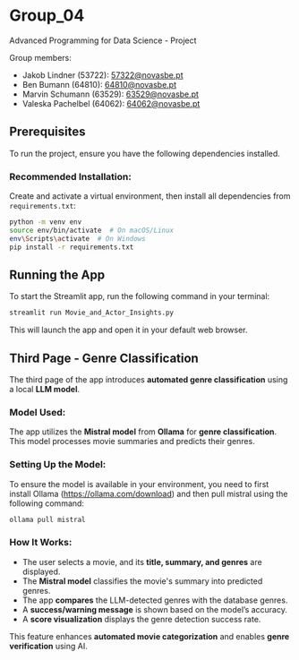 # Group_04
Advanced Programming for Data Science - Project

Group members: 
- Jakob Lindner (53722): 57322@novasbe.pt
- Ben Bumann (64810): 64810@novasbe.pt
- Marvin Schumann (63529): 63529@novasbe.pt
- Valeska Pachelbel (64062): 64062@novasbe.pt

## Prerequisites

To run the project, ensure you have the following dependencies installed.

### Recommended Installation:
Create and activate a virtual environment, then install all dependencies from `requirements.txt`:

```sh
python -m venv env
source env/bin/activate  # On macOS/Linux
env\Scripts\activate  # On Windows
pip install -r requirements.txt
```

## Running the App

To start the Streamlit app, run the following command in your terminal:

```sh
streamlit run Movie_and_Actor_Insights.py
```

This will launch the app and open it in your default web browser.



## Third Page - Genre Classification

The third page of the app introduces **automated genre classification** using a local **LLM model**.

### Model Used:
The app utilizes the **Mistral model** from **Ollama** for **genre classification**. This model processes movie summaries and predicts their genres.

### Setting Up the Model:
To ensure the model is available in your environment, you need to first install Ollama (https://ollama.com/download) 
and then pull mistral using the following command:

```sh
ollama pull mistral
```

### How It Works:
- The user selects a movie, and its **title, summary, and genres** are displayed.
- The **Mistral model** classifies the movie's summary into predicted genres.
- The app **compares** the LLM-detected genres with the database genres.
- A **success/warning message** is shown based on the model’s accuracy.
- A **score visualization** displays the genre detection success rate.

This feature enhances **automated movie categorization** and enables **genre verification** using AI. 
